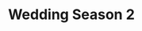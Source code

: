 --- 
title: "Wedding Season 2"
publishdate: "2019-6-8T16:48:46+02:00"
src: "https://365manga.net/manga/wedding-season-2"
image: "https://data.365manga.net/images/thumbnails/16139-wedding-season-2.jpg"
description: "Even though Mimi has given birth to a son, she won't let motherhood tie her down. She's just as fierce and independent as ever. She's decided to find out what happened to Yuan Qing who was her husband and the father of her child. According to the rumors, he was killed in the war, but Mimi has faith in her husband and believes he's too crafty to let himself get…"
---